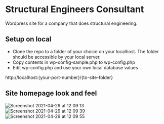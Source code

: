 # Structural Engineers Consultant

Wordpress site for a company that does structural engineering.

## Setup on local

* Clone the repo to a folder of your choice on your localhost. The folder should be accessible by your local server. 
* Copy contents in wp-config-sample.php to wp-config.php
* Edit wp-config.php and use your own local database values

http://localhost:{your-port-number}/{to-site-folder}



## Site homepage look and feel
![Screenshot 2021-04-29 at 12 09 13](https://user-images.githubusercontent.com/18232203/116536353-177d5900-a8e5-11eb-9027-76753190cf0b.png)
![Screenshot 2021-04-29 at 12 09 39](https://user-images.githubusercontent.com/18232203/116536425-311ea080-a8e5-11eb-9c45-1a754f375d09.png)
![Screenshot 2021-04-29 at 12 09 55](https://user-images.githubusercontent.com/18232203/116536611-70e58800-a8e5-11eb-99bc-bfc3fe2037d5.png)
